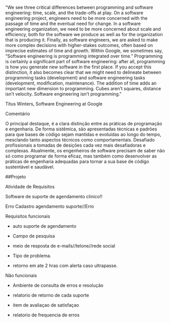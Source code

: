 "We see three critical differences between programming and software engineering: time, scale, and the trade-offs at play. On a software engineering project, engineers need to be more concerned with the passage of time and the eventual need for change. In a software engineering organization, we need to be more concerned about scale and efficiency, both for the software we produce as well as for the organization that is producing it. Finally, as software engineers, we are asked to make more complex decisions with higher-stakes outcomes, often based on imprecise estimates of time and growth. Within Google, we sometimes say, “Software engineering is programming integrated over time.” Programming is certainly a significant part of software engineering: after all, programming is how you generate new software in the first place. If you accept this distinction, it also becomes clear that we might need to delineate between programming tasks (development) and software engineering tasks (development, modification, maintenance). The addition of time adds an important new dimension to programming. Cubes aren’t squares, distance isn’t velocity. Software engineering isn’t programming."

Titus Winters, Software Engineering at Google


Comentário 

O principal destaque, é a clara distinção entre as práticas de programação e engenharia. De forma sistêmica, são apresentadas técnicas e padrões para que bases de código sejam mantidas e evoluídas ao longo do tempo, mesclando tanto aspectos técnicos como comportamentais. Desafiado profissionais a tomadas de desições cada vez mais desafiadoras e complexas. 
Atualmente, os engenheiros de software precisam de saber não só como programar de forma eficaz, mas também como desenvolver as práticas de engenharia adequadas para tornar a sua base de código sustentável e saudável.


##Projeto 

Atividade de Requisitos

Software de suporte de agendamento clinico!!

Erro Cadastro agendamento suporte//Erro

Requisitos funcionais

* auto suporte de agendamento 

* Campo de pesquisa 

* meio de resposta de e-mails//telone//rede social

* Tipo de problema.

* retorno em ate 2 hras com alerta caso ultrapasse.

 
 Não funcionais

* Ambiente de consulta de erros e resolução

* relatorio de retorno de cada suporte

* item de avaliaçao de satisfaçao 

* relatorio de frequencia de erros 
